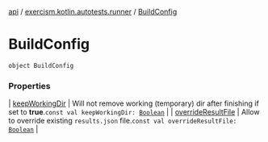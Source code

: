 [api](../../index.md) / [exercism.kotlin.autotests.runner](../index.md) / [BuildConfig](./index.md)

# BuildConfig

`object BuildConfig`

### Properties

| [keepWorkingDir](keep-working-dir.md) | Will not remove working (temporary) dir after finishing if set to **true**.`const val keepWorkingDir: `[`Boolean`](https://kotlinlang.org/api/latest/jvm/stdlib/kotlin/-boolean/index.html) |
| [overrideResultFile](override-result-file.md) | Allow to override existing `results.json` file.`const val overrideResultFile: `[`Boolean`](https://kotlinlang.org/api/latest/jvm/stdlib/kotlin/-boolean/index.html) |

